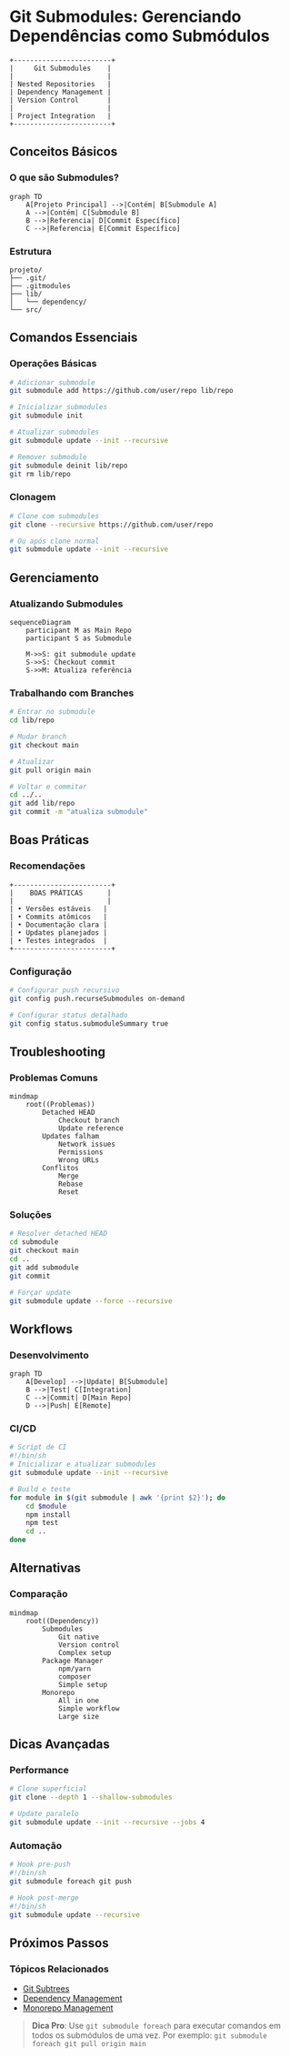 # Git Submodules: Gerenciando Dependências como Submódulos

```ascii
+------------------------+
|     Git Submodules    |
|                       |
| Nested Repositories   |
| Dependency Management |
| Version Control       |
|                       |
| Project Integration   |
+------------------------+
```

## Conceitos Básicos

### O que são Submodules?
```mermaid
graph TD
    A[Projeto Principal] -->|Contém| B[Submodule A]
    A -->|Contém| C[Submodule B]
    B -->|Referencia| D[Commit Específico]
    C -->|Referencia| E[Commit Específico]
```

### Estrutura
```ascii
projeto/
├── .git/
├── .gitmodules
├── lib/
│   └── dependency/
└── src/
```

## Comandos Essenciais

### Operações Básicas
```bash
# Adicionar submodule
git submodule add https://github.com/user/repo lib/repo

# Inicializar submodules
git submodule init

# Atualizar submodules
git submodule update --init --recursive

# Remover submodule
git submodule deinit lib/repo
git rm lib/repo
```

### Clonagem
```bash
# Clone com submodules
git clone --recursive https://github.com/user/repo

# Ou após clone normal
git submodule update --init --recursive
```

## Gerenciamento

### Atualizando Submodules
```mermaid
sequenceDiagram
    participant M as Main Repo
    participant S as Submodule
    
    M->>S: git submodule update
    S->>S: Checkout commit
    S->>M: Atualiza referência
```

### Trabalhando com Branches
```bash
# Entrar no submodule
cd lib/repo

# Mudar branch
git checkout main

# Atualizar
git pull origin main

# Voltar e commitar
cd ../..
git add lib/repo
git commit -m "atualiza submodule"
```

## Boas Práticas

### Recomendações
```ascii
+------------------------+
|    BOAS PRÁTICAS      |
|                       |
| • Versões estáveis   |
| • Commits atômicos   |
| • Documentação clara |
| • Updates planejados |
| • Testes integrados  |
+------------------------+
```

### Configuração
```bash
# Configurar push recursivo
git config push.recurseSubmodules on-demand

# Configurar status detalhado
git config status.submoduleSummary true
```

## Troubleshooting

### Problemas Comuns
```mermaid
mindmap
    root((Problemas))
        Detached HEAD
            Checkout branch
            Update reference
        Updates falham
            Network issues
            Permissions
            Wrong URLs
        Conflitos
            Merge
            Rebase
            Reset
```

### Soluções
```bash
# Resolver detached HEAD
cd submodule
git checkout main
cd ..
git add submodule
git commit

# Forçar update
git submodule update --force --recursive
```

## Workflows

### Desenvolvimento
```mermaid
graph TD
    A[Develop] -->|Update| B[Submodule]
    B -->|Test| C[Integration]
    C -->|Commit| D[Main Repo]
    D -->|Push| E[Remote]
```

### CI/CD
```bash
# Script de CI
#!/bin/sh
# Inicializar e atualizar submodules
git submodule update --init --recursive

# Build e teste
for module in $(git submodule | awk '{print $2}'); do
    cd $module
    npm install
    npm test
    cd ..
done
```

## Alternativas

### Comparação
```mermaid
mindmap
    root((Dependency))
        Submodules
            Git native
            Version control
            Complex setup
        Package Manager
            npm/yarn
            composer
            Simple setup
        Monorepo
            All in one
            Simple workflow
            Large size
```

## Dicas Avançadas

### Performance
```bash
# Clone superficial
git clone --depth 1 --shallow-submodules

# Update paralelo
git submodule update --init --recursive --jobs 4
```

### Automação
```bash
# Hook pre-push
#!/bin/sh
git submodule foreach git push

# Hook post-merge
#!/bin/sh
git submodule update --recursive
```

## Próximos Passos

### Tópicos Relacionados
- [Git Subtrees](git-subtrees.md)
- [Dependency Management](dependency-management.md)
- [Monorepo Management](monorepo-management.md)

> **Dica Pro**: Use `git submodule foreach` para executar comandos em todos os submódulos de uma vez. Por exemplo: `git submodule foreach git pull origin main`